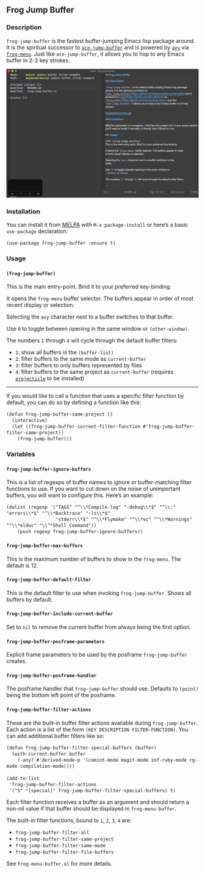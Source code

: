 ## Frog Jump Buffer

### Description

`frog-jump-buffer` is the fastest buffer-jumping Emacs lisp package
around. It is the spiritual successor to
[`ace-jump-buffer`](https://github.com/waymondo/ace-jump-buffer) and is
powered by [`avy`](https://github.com/abo-abo/avy) via
[`frog-menu`](https://github.com/clemera/frog-menu). Just like
`ace-jump-buffer`, it allows you to hop to any Emacs buffer in 2-3 key
strokes.

![example](example.gif)

### Installation

You can install it from [MELPA](http://melpa.org/) with `M-x package-install` or here’s a basic `use-package` declaration:

``` emacs-lisp
(use-package frog-jump-buffer :ensure t)
```

### Usage

#### `(frog-jump-buffer)`
This is the main entry-point. Bind it to your preferred key-binding.

It opens the `frog-menu` buffer selector. The buffers appear in order
of most recent display or selection.

Selecting the `avy` character next to a buffer switches to that
buffer.

Use `0` to toggle between opening in the same window or
`(other-window)`.

The numbers `1` through `4` will cycle through the default buffer filters:

- `1`: show all buffers in the `(buffer-list)`
- `2`: filter buffers to the same mode as `current-buffer`
- `3`: filter buffers to only buffers represented by files
- `4`: filter buffers to the same project as `current-buffer` (requires
  [`projectiile`](https://github.com/bbatsov/projectile) to be installed)

---

If you would like to call a function that uses a specific filter
function by default, you can do so by defining a function like this:

``` emacs-lisp
(defun frog-jump-buffer-same-project ()
  (interactive)
  (let ((frog-jump-buffer-current-filter-function #'frog-jump-buffer-filter-same-project))
    (frog-jump-buffer)))
```

### Variables

#### `frog-jump-buffer-ignore-buffers`
This is a list of regexps of buffer names to ignore or buffer-matching
filter functions to use. If you want to cut down on the noise of unimportant buffers, you will
want to configure this. Here’s an example:

``` emacs-lisp
(dolist (regexp '("TAGS" "^\\*Compile-log" "-debug\\*$" "^\\:" "errors\\*$" "^\\*Backtrace" "-ls\\*$"
                  "stderr\\*$" "^\\*Flymake" "^\\*vc" "^\\*Warnings" "^\\*eldoc" "\\^*Shell Command"))
    (push regexp frog-jump-buffer-ignore-buffers))
```

#### `frog-jump-buffer-max-buffers`
This is the maximum number of buffers to show in the `frog-menu`.  The
default is 12.

#### `frog-jump-buffer-default-filter`
This is the default filter to use when invoking
`frog-jump-buffer`. Shows all buffers by default.

#### `frog-jump-buffer-include-current-buffer`
Set to `nil` to remove the current buffer from always being the first option.

#### `frog-jump-buffer-posframe-parameters`
Explicit frame parameters to be used by the posframe `frog-jump-buffer` creates.

#### `frog-jump-buffer-posframe-handler`
The posframe handler that `frog-jump-buffer` should use. Defaults to `(point)` being the bottom left
point of the posframe.

#### `frog-jump-buffer-filter-actions`
These are the built-in buffer filter actions available during
`frog-jump-buffer`.  Each action is a list of the form `(KEY
DESCRIPTION FILTER-FUNCTION)`. You can add additional buffer filters
like so:

``` emacs-lisp
(defun frog-jump-buffer-filter-special-buffers (buffer)
  (with-current-buffer buffer
    (-any? #'derived-mode-p '(comint-mode magit-mode inf-ruby-mode rg-mode compilation-mode))))

(add-to-list
 'frog-jump-buffer-filter-actions
 '("5" "[special]" frog-jump-buffer-filter-special-buffers) t)
```
Each filter function receives a buffer as an argument and should
return a non-nil value if that buffer should be displayed in `frog-menu-buffer`.

The built-in filter functions, bound to `1`, `2`, `3`, `4` are:

*  `frog-jump-buffer-filter-all`
*  `frog-jump-buffer-filter-same-project`
*  `frog-jump-buffer-filter-same-mode`
*  `frog-jump-buffer-filter-file-buffers`

See `frog-menu-buffer.el` for more details.
